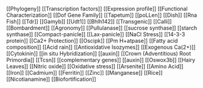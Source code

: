 [[Phylogeny]]
[[Transcription factors]]
[[Expression profile]]
[[Functional Characterization]]
[[Dof Gene Family]]
[[Tapetum]]
[[poLLen]]
[[Dish]]
[[Rna Fish]]
[[Tdr]]
[[Gamyb]]
[[Udt1]]
[[Bhlh142]]
[[Transgenic]]
[[Calli]]
[[Bombardment]]
[[Agronomy]]
[[Pullulanase]]
[[sucrose synthase]]
[[starch synthase]]
[[Compact-panicle]]
[[Lax-panicle]]
[[NaCl Stress]]
[[14-3-3 protein]]
[[Ca2+ Protection]]
[[Oscipk]]
[[Pm H+atpase]]
[[Fatty acid composition]]
[[Acid rain]]
[[Antioxidative Isozymes]]
[[Exogenous Ca(2+)]]
[[Cytokinin]]
[[in situ Hybridization]]
[[auxin]]
[[Crown (Adventitious) Root Primordia]]
[[Tcsn]]
[[complementary genes]]
[[auxin]]
[[Oswox3b]]
[[Hairy Leaves]]
[[Nitric oxide]]
[[Oxidative stress]]
[[Arsenite]]
[[Amino Acid]]
[[Iron]]
[[Cadmium]]
[[Ferritin]]
[[Zinc]]
[[Manganese]]
[[Rice]]
[[Nicotianamine]]
[[Biofortification]]
